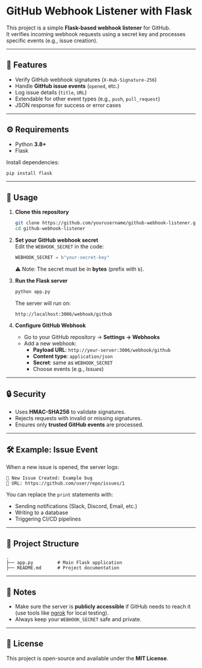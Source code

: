 # GitHub Webhook Listener with Flask

This project is a simple **Flask-based webhook listener** for GitHub.  
It verifies incoming webhook requests using a secret key and processes specific events (e.g., issue creation).

---

## 📌 Features
- Verify GitHub webhook signatures (`X-Hub-Signature-256`)
- Handle **GitHub issue events** (`opened`, etc.)
- Log issue details (`title`, `URL`)
- Extendable for other event types (e.g., `push`, `pull_request`)
- JSON response for success or error cases

---

## ⚙️ Requirements
- Python **3.8+**
- Flask

Install dependencies:

```bash
pip install flask
```

---

## 🚀 Usage

1. **Clone this repository**  
   ```bash
   git clone https://github.com/yourusername/github-webhook-listener.git
   cd github-webhook-listener
   ```

2. **Set your GitHub webhook secret**  
   Edit the `WEBHOOK_SECRET` in the code:

   ```python
   WEBHOOK_SECRET = b"your-secret-key"
   ```

   ⚠️ Note: The secret must be in **bytes** (prefix with `b`).

3. **Run the Flask server**  
   ```bash
   python app.py
   ```

   The server will run on:  
   ```
   http://localhost:3006/webhook/github
   ```

4. **Configure GitHub Webhook**  
   - Go to your GitHub repository → **Settings → Webhooks**
   - Add a new webhook:
     - **Payload URL**: `http://your-server:3006/webhook/github`
     - **Content type**: `application/json`
     - **Secret**: same as `WEBHOOK_SECRET`
     - Choose events (e.g., *Issues*)

---

## 🔒 Security
- Uses **HMAC-SHA256** to validate signatures.
- Rejects requests with invalid or missing signatures.
- Ensures only **trusted GitHub events** are processed.

---

## 🛠️ Example: Issue Event
When a new issue is opened, the server logs:

```
🎯 New Issue Created: Example bug
🔗 URL: https://github.com/user/repo/issues/1
```

You can replace the `print` statements with:
- Sending notifications (Slack, Discord, Email, etc.)
- Writing to a database
- Triggering CI/CD pipelines

---

## 📂 Project Structure
```
.
├── app.py         # Main Flask application
├── README.md      # Project documentation
```

---

## 📌 Notes
- Make sure the server is **publicly accessible** if GitHub needs to reach it (use tools like [ngrok](https://ngrok.com/) for local testing).
- Always keep your `WEBHOOK_SECRET` safe and private.

---

## 📜 License
This project is open-source and available under the **MIT License**.
